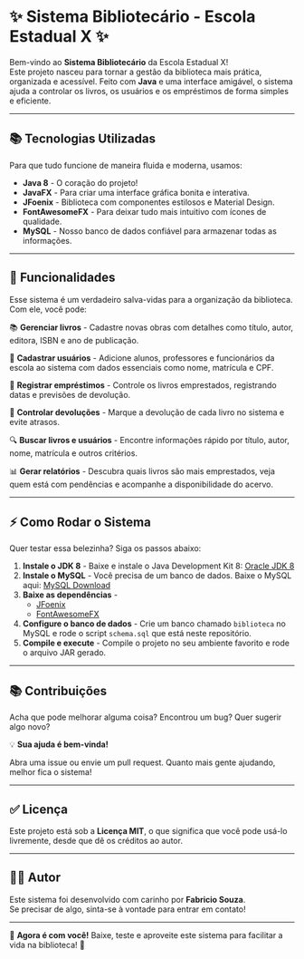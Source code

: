 # ✨ Sistema Bibliotecário - Escola Estadual X ✨

Bem-vindo ao **Sistema Bibliotecário** da Escola Estadual X!  
Este projeto nasceu para tornar a gestão da biblioteca mais prática, organizada e acessível. Feito com **Java** e uma
interface amigável, o sistema ajuda a controlar os livros, os usuários e os empréstimos de forma simples e eficiente.

---

## 📚 Tecnologias Utilizadas

Para que tudo funcione de maneira fluida e moderna, usamos:

* **Java 8** - O coração do projeto!
* **JavaFX** - Para criar uma interface gráfica bonita e interativa.
* **JFoenix** - Biblioteca com componentes estilosos e Material Design.
* **FontAwesomeFX** - Para deixar tudo mais intuitivo com ícones de qualidade.
* **MySQL** - Nosso banco de dados confiável para armazenar todas as informações.

---

## 🔧 Funcionalidades

Esse sistema é um verdadeiro salva-vidas para a organização da biblioteca. Com ele, você pode:

📚 **Gerenciar livros** - Cadastre novas obras com detalhes como título, autor, editora, ISBN e ano de publicação.

👤 **Cadastrar usuários** - Adicione alunos, professores e funcionários da escola ao sistema com dados essenciais como
nome, matrícula e CPF.

📖 **Registrar empréstimos** - Controle os livros emprestados, registrando datas e previsões de devolução.

📅 **Controlar devoluções** - Marque a devolução de cada livro no sistema e evite atrasos.

🔍 **Buscar livros e usuários** - Encontre informações rápido por título, autor, nome, matrícula e outros critérios.

📊 **Gerar relatórios** - Descubra quais livros são mais emprestados, veja quem está com pendências e acompanhe a
disponibilidade do acervo.

---

## ⚡ Como Rodar o Sistema

Quer testar essa belezinha? Siga os passos abaixo:

1. **Instale o JDK 8** - Baixe e instale o Java Development Kit
   8: [Oracle JDK 8](https://www.oracle.com/java/technologies/javase/javase8-archive-downloads.html)
2. **Instale o MySQL** - Você precisa de um banco de dados. Baixe o MySQL
   aqui: [MySQL Download](https://dev.mysql.com/downloads/installer/)
3. **Baixe as dependências** -
    - [JFoenix](https://github.com/sshahine/JFoenix)
    - [FontAwesomeFX](https://github.com/Jerady/fontawesomefx-glyphsbrowser)
4. **Configure o banco de dados** - Crie um banco chamado `biblioteca` no MySQL e rode o script `schema.sql` que está
   neste repositório.
5. **Compile e execute** - Compile o projeto no seu ambiente favorito e rode o arquivo JAR gerado.

---

## 📚 Contribuições

Acha que pode melhorar alguma coisa? Encontrou um bug? Quer sugerir algo novo?

💡 **Sua ajuda é bem-vinda!**

Abra uma issue ou envie um pull request. Quanto mais gente ajudando, melhor fica o sistema!

---

## ✅ Licença

Este projeto está sob a **Licença MIT**, o que significa que você pode usá-lo livremente, desde que dê os créditos ao
autor.

---

## 👨‍💻 Autor

Este sistema foi desenvolvido com carinho por **Fabricio Souza**.  
Se precisar de algo, sinta-se à vontade para entrar em contato!

---

🌟 **Agora é com você!** Baixe, teste e aproveite este sistema para facilitar a vida na biblioteca! 🌟